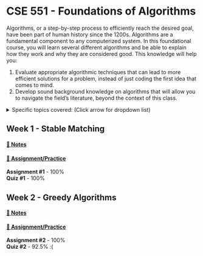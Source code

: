 # CSE 551 - Foundations of Algorithms

Algorithms, or a step-by-step process to efficiently reach the desired goal, have been part of human history since the 1200s. Algorithms are a fundamental component to any computerized system. In this foundational course, you will learn several different algorithms and be able to explain how they work and why they are considered good. This knowledge will help you:
1. Evaluate appropriate algorithmic techniques that can lead to more efficient solutions
for a problem, instead of just coding the first idea that comes to mind.
2. Develop sound background knowledge on algorithms that will allow you to navigate the field’s literature, beyond the context of this class.

<details>
<summary>Specific topics covered: (Click arrow for dropdown list)</summary>

● Greedy Algorithms \
● Stable Matching \
● Divide-and-Conquer \
● Dynamic Programming \
● Amortized Analysis \
● Network Flows \
● NP-completeness \
● Introduction to Randomized and Approximation Algorithms
</details>


## Week 1 - Stable Matching
#### [📓 Notes](week1-notes.md)
#### [🧮 Assignment/Practice](assignment1.md)
**Assignment #1** - 100% \
**Quiz #1** - 100%

## Week 2 - Greedy Algorithms
#### [📓 Notes](week2-notes.md)
#### [🧮 Assignment/Practice](assignment2.md)
**Assignment #2** - 100% \
**Quiz #2** - 92.5% :(
